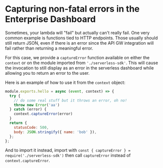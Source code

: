# Capturing non-fatal errors in the Enterprise Dashboard

Sometimes, your lambda will "fail" but actually can't really fail. One very common example is
functions tied to HTTP endpoints. Those usually should still return JSON, even if there is an error
since the API GW integration will fail rather than returning a meaningful error.

For this case, we provide a `captureError` function available on either the `context` or on the
module imported from `'./serverless-sdk'`. This will cause the invocation to still display as an
error in the serverless dashboard while allowing you to return an error to the user.

Here is an example of how to use it from the `context` object:

```javascript
module.exports.hello = async (event, context) => {
  try {
    // do some real stuff but it throws an error, oh no!
    throw new Error('aa')
  } catch (error) {
    context.captureError(error)
  }
  return {
    statusCode: 500,
    body: JSON.stringify({ name: 'bob' }),
  };
};
```

And to import it instead, import with `const { captureError } = require('./serverless-sdk')` then
call `captureError` instead of `context.captureError`.

